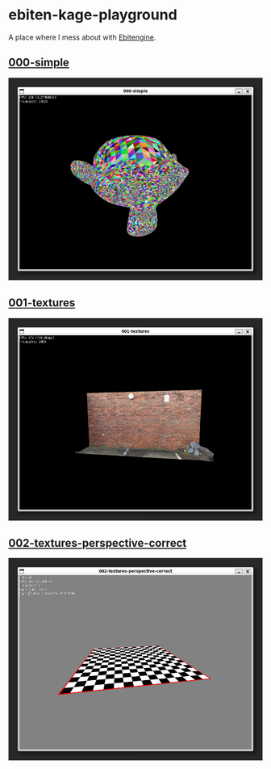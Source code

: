 # ebiten-kage-playground

A place where I mess about with [Ebitengine](https://ebitengine.org/).

## [000-simple](./cmd/000-simple)
![](/cmd/000-simple/preview.webp)

## [001-textures](./cmd/001-textures)
![](/cmd/001-textures/preview.webp)

## [002-textures-perspective-correct](./cmd/002-textures-perspective-correct)
![](/cmd/002-textures-perspective-correct/preview.webp)
